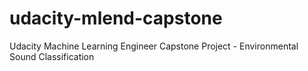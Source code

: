 # udacity-mlend-capstone
Udacity Machine Learning Engineer Capstone Project - Environmental Sound Classification
